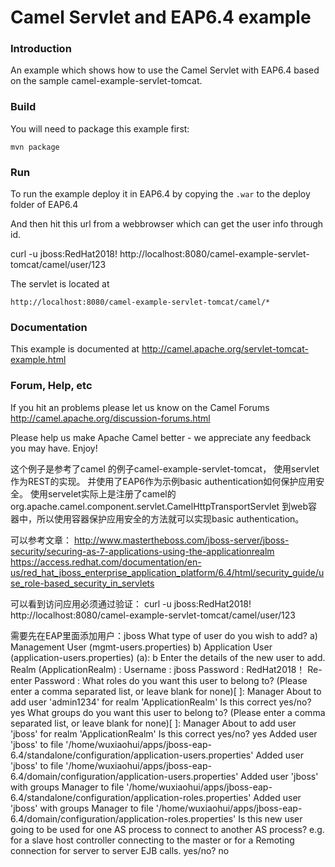 # Camel Servlet and EAP6.4 example


### Introduction
An example which shows how to use the Camel Servlet with EAP6.4 based on the sample camel-example-servlet-tomcat. 

### Build
You will need to package this example first:

	mvn package

### Run

To run the example deploy it in EAP6.4 by copying the `.war` to the
deploy folder of EAP6.4

And then hit this url from a webbrowser which can get the user info through id.

curl -u jboss:RedHat2018! http://localhost:8080/camel-example-servlet-tomcat/camel/user/123

The servlet is located at

	http://localhost:8080/camel-example-servlet-tomcat/camel/*


### Documentation

This example is documented at
  <http://camel.apache.org/servlet-tomcat-example.html>

### Forum, Help, etc

If you hit an problems please let us know on the Camel Forums
	<http://camel.apache.org/discussion-forums.html>

Please help us make Apache Camel better - we appreciate any feedback you may
have.  Enjoy!

这个例子是参考了camel 的例子camel-example-servlet-tomcat， 使用servlet作为REST的实现。 
并使用了EAP6作为示例basic authentication如何保护应用安全。
使用servelet实际上是注册了camel的org.apache.camel.component.servlet.CamelHttpTransportServlet 到web容器中，所以使用容器保护应用安全的方法就可以实现basic authentication。

可以参考文章：
http://www.mastertheboss.com/jboss-server/jboss-security/securing-as-7-applications-using-the-applicationrealm
https://access.redhat.com/documentation/en-us/red_hat_jboss_enterprise_application_platform/6.4/html/security_guide/use_role-based_security_in_servlets

可以看到访问应用必须通过验证：
curl -u jboss:RedHat2018! http://localhost:8080/camel-example-servlet-tomcat/camel/user/123

需要先在EAP里面添加用户：jboss
What type of user do you wish to add?
 a) Management User (mgmt-users.properties)
 b) Application User (application-users.properties)
(a): b
Enter the details of the new user to add.
Realm (ApplicationRealm) :
Username : jboss
Password : RedHat2018！
Re-enter Password :
What roles do you want this user to belong to? (Please enter a comma separated list, or leave blank for none)[  ]: Manager
About to add user 'admin1234' for realm 'ApplicationRealm'
Is this correct yes/no? yes
What groups do you want this user to belong to? (Please enter a comma separated list, or leave blank for none)[  ]: Manager
About to add user 'jboss' for realm 'ApplicationRealm'
Is this correct yes/no? yes
Added user 'jboss' to file '/home/wuxiaohui/apps/jboss-eap-6.4/standalone/configuration/application-users.properties'
Added user 'jboss' to file '/home/wuxiaohui/apps/jboss-eap-6.4/domain/configuration/application-users.properties'
Added user 'jboss' with groups Manager to file '/home/wuxiaohui/apps/jboss-eap-6.4/standalone/configuration/application-roles.properties'
Added user 'jboss' with groups Manager to file '/home/wuxiaohui/apps/jboss-eap-6.4/domain/configuration/application-roles.properties'
Is this new user going to be used for one AS process to connect to another AS process? 
e.g. for a slave host controller connecting to the master or for a Remoting connection for server to server EJB calls.
yes/no? no
